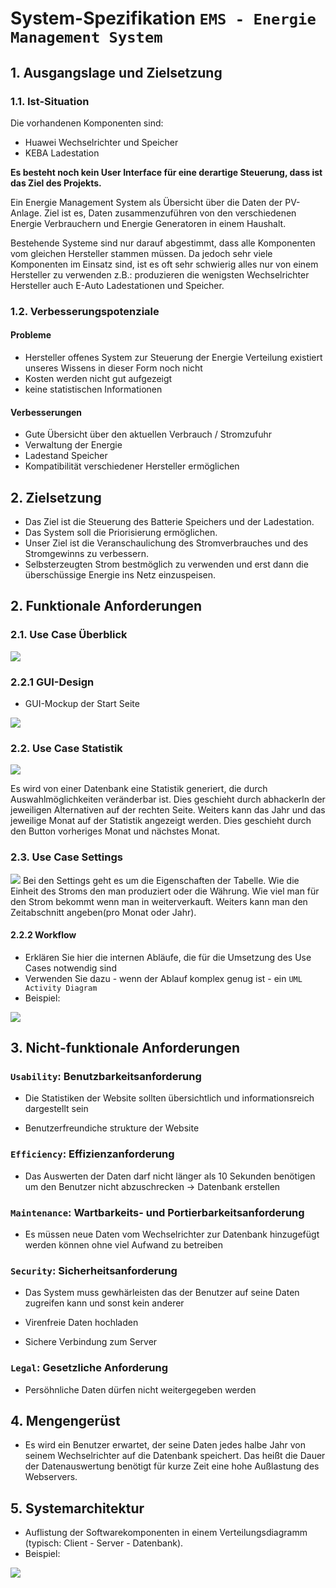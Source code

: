 # System-Spezifikation `EMS - Energie Management System`

## 1. Ausgangslage und Zielsetzung

### 1.1. Ist-Situation
Die vorhandenen Komponenten sind:
- Huawei Wechselrichter und Speicher
- KEBA Ladestation

**Es besteht noch kein User Interface für eine derartige Steuerung, dass ist das Ziel des Projekts.**

Ein Energie Management System als Übersicht über die Daten der PV-Anlage. 
Ziel ist es, Daten zusammenzuführen von den verschiedenen Energie Verbrauchern und Energie Generatoren in einem Haushalt. 

Bestehende Systeme sind nur darauf abgestimmt, dass alle Komponenten vom gleichen Hersteller stammen müssen.
Da jedoch sehr viele Komponenten im Einsatz sind, ist es oft sehr schwierig alles nur von einem Hersteller zu verwenden
z.B.: produzieren die wenigsten Wechselrichter Hersteller auch E-Auto Ladestationen und Speicher.

### 1.2. Verbesserungspotenziale

#### Probleme
- Hersteller offenes System zur Steuerung der Energie Verteilung existiert unseres Wissens in dieser Form noch nicht
- Kosten werden nicht gut aufgezeigt
- keine statistischen Informationen

#### Verbesserungen
- Gute Übersicht über den aktuellen Verbrauch / Stromzufuhr
- Verwaltung der Energie
- Ladestand Speicher
- Kompatibilität verschiedener Hersteller ermöglichen

## 2. Zielsetzung

- Das Ziel ist die Steuerung des Batterie Speichers und der Ladestation.
- Das System soll die Priorisierung ermöglichen.
- Unser Ziel ist die Veranschaulichung des Stromverbrauches und des Stromgewinns zu verbessern.
- Selbsterzeugten Strom bestmöglich zu verwenden und erst dann die überschüssige Energie ins Netz einzuspeisen.


## 2. Funktionale Anforderungen

### 2.1. Use Case Überblick

<img src="./pics/UCD.png">

### 2.2.1 GUI-Design

- GUI-Mockup der Start Seite

<img src="./pics/GUI-MockupMainPage.PNG">


### 2.2. Use Case Statistik

<img src="./pics/GUI-MockupStatistikPage.png">

Es wird von einer Datenbank eine Statistik generiert, die durch Auswahlmöglichkeiten veränderbar ist. Dies geschieht durch abhackerln der jeweiligen Alternativen auf der rechten Seite. Weiters kann das Jahr und das jeweilige Monat auf der Statistik angezeigt werden. Dies geschieht durch den Button vorheriges Monat und nächstes Monat.  
### 2.3. Use Case Settings

<img src="./pics/GUI-Mockup-SettingsPage.png">
 Bei den Settings geht es um die Eigenschaften der Tabelle. Wie die Einheit des Stroms den man produziert oder die Währung. Wie viel man für den Strom bekommt wenn man in weiterverkauft. Weiters kann man den Zeitabschnitt angeben(pro Monat oder Jahr).


#### 2.2.2 Workflow

- Erklären Sie hier die internen Abläufe, die für die Umsetzung des Use Cases notwendig sind
- Verwenden Sie dazu - wenn der Ablauf komplex genug ist - ein `UML Activity Diagram`
- Beispiel:

<img src="./pics/ACD.jpg">

## 3. Nicht-funktionale Anforderungen

### `Usability`: Benutzbarkeitsanforderung
- Die Statistiken der Website sollten übersichtlich und     informationsreich dargestellt sein

- Benutzerfreundiche strukture der Website

### `Efficiency`: Effizienzanforderung

- Das Auswerten der Daten darf nicht länger als 10 Sekunden benötigen um den Benutzer nicht abzuschrecken -> Datenbank erstellen

### `Maintenance`: Wartbarkeits- und Portierbarkeitsanforderung

- Es müssen neue Daten vom Wechselrichter zur Datenbank hinzugefügt werden können ohne viel Aufwand zu betreiben
### `Security`: Sicherheitsanforderung

- Das System muss gewhärleisten das der Benutzer auf seine Daten zugreifen kann und sonst kein anderer

- Virenfreie Daten hochladen

- Sichere Verbindung zum Server

### `Legal`: Gesetzliche Anforderung

- Persöhnliche Daten dürfen nicht weitergegeben werden

## 4. Mengengerüst
- Es wird ein Benutzer erwartet, der seine Daten jedes halbe Jahr von seinem Wechselrichter auf die Datenbank speichert. Das heißt die Dauer der Datenauswertung benötigt für kurze Zeit eine hohe Außlastung des Webservers. 
## 5. Systemarchitektur

- Auflistung der Softwarekomponenten in einem Verteilungsdiagramm (typisch: Client - Server - Datenbank).
- Beispiel:

<img src="./Architektur.jpg">
